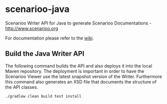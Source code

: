 # scenarioo-java

Scenarioo Writer API for Java to generate Scenarioo Documentations - http://www.scenarioo.org

For documentation please refer to the [wiki](https://github.com/scenarioo/scenarioo-java/wiki).

## Build the Java Writer API

The following command builds the API and also deploys it into the local Maven repository. The deployment is important in order to have the Scenarioo Viewer use the latest snapshot version of the Writer. Furthermore this command also generates an XSD file that documents the structure of the API classes.

```
./gradlew clean build test install
```
